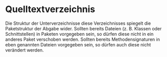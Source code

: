 # Quelltextverzeichnis
Die Struktur der Unterverzeichnisse diese Verzeichnisses spiegelt die Paketstruktur der Abgabe wider. Sollten bereits Dateien (z. B. Klassen oder Schnittstellen) in Paketen vorgegeben sein, so dürfen diese nicht in ein anderes Paket verschoben werden. Sollten bereits Methodensignaturen in eben genannten Dateien vorgegeben sein, so dürfen auch diese nicht verändert werden.
